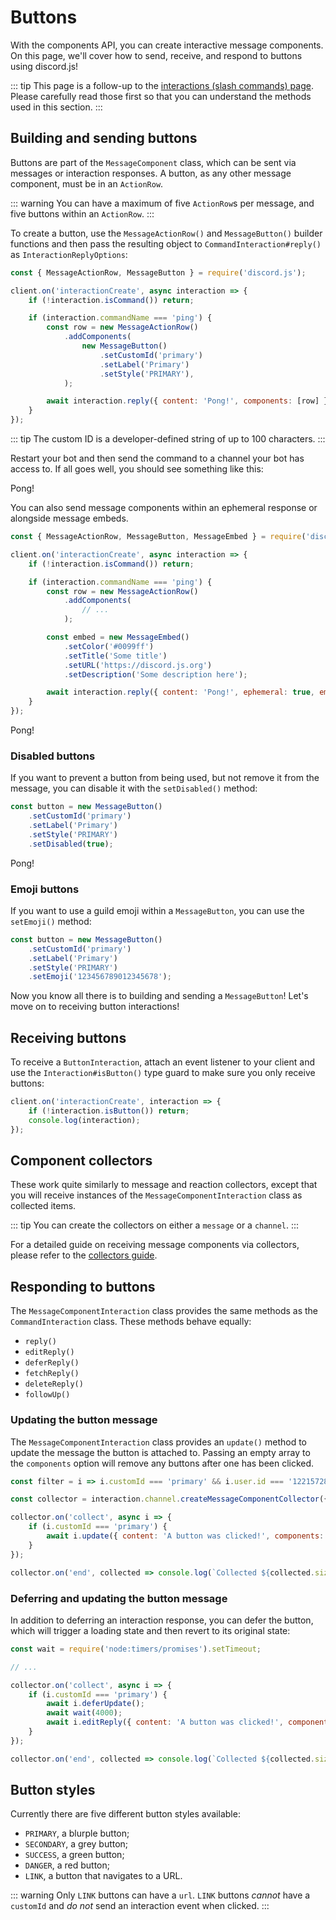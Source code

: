 # Buttons

With the components API, you can create interactive message components. On this page, we'll cover how to send, receive, and respond to buttons using discord.js!

::: tip
This page is a follow-up to the [interactions (slash commands) page](/interactions/slash-commands.md). Please carefully read those first so that you can understand the methods used in this section.
:::

## Building and sending buttons

Buttons are part of the `MessageComponent` class, which can be sent via messages or interaction responses. A button, as any other message component, must be in an `ActionRow`.

::: warning
You can have a maximum of five `ActionRow`s per message, and five buttons within an `ActionRow`.
:::

To create a button, use the `MessageActionRow()` and `MessageButton()` builder functions and then pass the resulting object to `CommandInteraction#reply()` as `InteractionReplyOptions`:

```js {1,7-13,15}
const { MessageActionRow, MessageButton } = require('discord.js');

client.on('interactionCreate', async interaction => {
	if (!interaction.isCommand()) return;

	if (interaction.commandName === 'ping') {
		const row = new MessageActionRow()
			.addComponents(
				new MessageButton()
					.setCustomId('primary')
					.setLabel('Primary')
					.setStyle('PRIMARY'),
			);

		await interaction.reply({ content: 'Pong!', components: [row] });
	}
});
```

::: tip
The custom ID is a developer-defined string of up to 100 characters.
:::

Restart your bot and then send the command to a channel your bot has access to. If all goes well, you should see something like this:

<DiscordMessages>
	<DiscordMessage profile="bot">
		<template #interactions>
			<DiscordInteraction profile="user" :command="true">ping</DiscordInteraction>
		</template>
		Pong!
		<template #actions>
			<DiscordButtons>
				<DiscordButton>Primary</DiscordButton>
			</DiscordButtons>
		</template>
	</DiscordMessage>
</DiscordMessages>

You can also send message components within an ephemeral response or alongside message embeds.

```js {1,12-16,18}
const { MessageActionRow, MessageButton, MessageEmbed } = require('discord.js');

client.on('interactionCreate', async interaction => {
	if (!interaction.isCommand()) return;

	if (interaction.commandName === 'ping') {
		const row = new MessageActionRow()
			.addComponents(
				// ...
			);

		const embed = new MessageEmbed()
			.setColor('#0099ff')
			.setTitle('Some title')
			.setURL('https://discord.js.org')
			.setDescription('Some description here');

		await interaction.reply({ content: 'Pong!', ephemeral: true, embeds: [embed], components: [row] });
	}
});
```

<DiscordMessages>
	<DiscordMessage profile="bot">
		<template #interactions>
			<DiscordInteraction
				profile="user"
				:command="true"
				:ephemeral="true"
			>ping</DiscordInteraction>
		</template>
		Pong!
		<template #embeds>
			<DiscordEmbed
				border-color="#0099ff"
				embed-title="Some title"
				url="https://discord.js.org"
			>
				Some description here
			</DiscordEmbed>
		</template>
		<template #actions>
			<DiscordButtons>
				<DiscordButton>Primary</DiscordButton>
			</DiscordButtons>
		</template>
	</DiscordMessage>
</DiscordMessages>

### Disabled buttons

If you want to prevent a button from being used, but not remove it from the message, you can disable it with the `setDisabled()` method:

```js {5}
const button = new MessageButton()
	.setCustomId('primary')
	.setLabel('Primary')
	.setStyle('PRIMARY')
	.setDisabled(true);
```

<DiscordMessages>
	<DiscordMessage profile="bot">
		<template #interactions>
			<DiscordInteraction profile="user" :command="true">ping</DiscordInteraction>
		</template>
		Pong!
		<template #actions>
			<DiscordButtons>
				<DiscordButton :disabled="true">Primary</DiscordButton>
			</DiscordButtons>
		</template>
	</DiscordMessage>
</DiscordMessages>

### Emoji buttons

If you want to use a guild emoji within a `MessageButton`, you can use the `setEmoji()` method:

```js {5}
const button = new MessageButton()
	.setCustomId('primary')
	.setLabel('Primary')
	.setStyle('PRIMARY')
	.setEmoji('123456789012345678');
```

Now you know all there is to building and sending a `MessageButton`! Let's move on to receiving button interactions!

## Receiving buttons

To receive a `ButtonInteraction`, attach an event listener to your client and use the `Interaction#isButton()` type guard to make sure you only receive buttons:

```js {2}
client.on('interactionCreate', interaction => {
	if (!interaction.isButton()) return;
	console.log(interaction);
});
```

## Component collectors

These work quite similarly to message and reaction collectors, except that you will receive instances of the `MessageComponentInteraction` class as collected items.

::: tip
You can create the collectors on either a `message` or a `channel`.
:::

For a detailed guide on receiving message components via collectors, please refer to the [collectors guide](/popular-topics/collectors.md#interaction-collectors).

## Responding to buttons

The `MessageComponentInteraction` class provides the same methods as the `CommandInteraction` class. These methods behave equally:
- `reply()`
- `editReply()`
- `deferReply()`
- `fetchReply()`
- `deleteReply()`
- `followUp()`

### Updating the button message

The `MessageComponentInteraction` class provides an `update()` method to update the message the button is attached to. Passing an empty array to the `components` option will remove any buttons after one has been clicked.

<!-- eslint-skip -->

```js {6-8}
const filter = i => i.customId === 'primary' && i.user.id === '122157285790187530';

const collector = interaction.channel.createMessageComponentCollector({ filter, time: 15000 });

collector.on('collect', async i => {
	if (i.customId === 'primary') {
		await i.update({ content: 'A button was clicked!', components: [] });
	}
});

collector.on('end', collected => console.log(`Collected ${collected.size} items`));
```

### Deferring and updating the button message

In addition to deferring an interaction response, you can defer the button, which will trigger a loading state and then revert to its original state:

<!-- eslint-skip -->

```js {7-9}
const wait = require('node:timers/promises').setTimeout;

// ...

collector.on('collect', async i => {
	if (i.customId === 'primary') {
		await i.deferUpdate();
		await wait(4000);
		await i.editReply({ content: 'A button was clicked!', components: [] });
	}
});

collector.on('end', collected => console.log(`Collected ${collected.size} items`));
```


## Button styles

Currently there are five different button styles available:
- `PRIMARY`, a blurple button;
- `SECONDARY`, a grey button;
- `SUCCESS`, a green button;
- `DANGER`, a red button;
- `LINK`, a button that navigates to a URL.

<DiscordMessages>
	<DiscordMessage profile="bot">
		<template #actions>
			<DiscordButtons>
				<DiscordButton>Primary</DiscordButton>
				<DiscordButton type="secondary">Secondary</DiscordButton>
				<DiscordButton type="success">Success</DiscordButton>
				<DiscordButton type="danger">Danger</DiscordButton>
				<DiscordButton type="link" url="https://discord.js.org">Link</DiscordButton>
			</DiscordButtons>
		</template>
	</DiscordMessage>
</DiscordMessages>

::: warning
Only `LINK` buttons can have a `url`. `LINK` buttons _cannot_ have a `customId` and _do not_ send an interaction event when clicked.
:::
